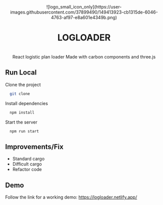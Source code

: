 <div align="center">
![logo_small_icon_only](https://user-images.githubusercontent.com/37899490/149413923-cb1315de-6046-4763-af97-e8a601e4349b.png)


 <h1>LOGLOADER</h1><br/>  
React logistic plan loader Made with carbon components and three.js<br>


</div>

## Run Local

Clone the project

```bash
  git clone
```

Install dependencies

```bash
  npm install
```

Start the server

```bash
  npm run start
```

## Improvements/Fix
  - Standard cargo<br>
  - Difficult cargo<br>
  - Refactor code<br>

## Demo

Follow the link for a working demo: https://logloader.netlify.app/



